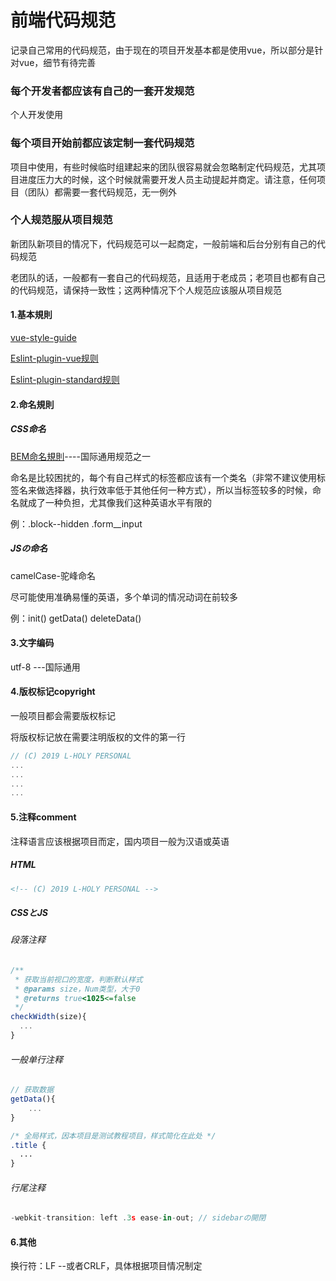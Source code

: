 # 前端代码规范

记录自己常用的代码规范，由于现在的项目开发基本都是使用vue，所以部分是针对vue，细节有待完善

### 每个开发者都应该有自己的一套开发规范

个人开发使用

### 每个项目开始前都应该定制一套代码规范

项目中使用，有些时候临时组建起来的团队很容易就会忽略制定代码规范，尤其项目进度压力大的时候，这个时候就需要开发人员主动提起并商定。请注意，任何项目（团队）都需要一套代码规范，无一例外

### 个人规范服从项目规范

新团队新项目的情况下，代码规范可以一起商定，一般前端和后台分别有自己的代码规范

老团队的话，一般都有一套自己的代码规范，且适用于老成员；老项目也都有自己的代码规范，请保持一致性；这两种情况下个人规范应该服从项目规范

#### 1.基本規則

[vue-style-guide](https://cn.vuejs.org/v2/style-guide/)

[Eslint-plugin-vue规则](https://github.com/vuejs/eslint-plugin-vue#priority-a-essential-error-prevention)

[Eslint-plugin-standard规则](https://github.com/standard/eslint-plugin-standard)

#### 2.命名規則

##### CSS命名

[BEM命名規則](http://getbem.com/naming/)----国际通用规范之一

命名是比较困扰的，每个有自己样式的标签都应该有一个类名（非常不建议使用标签名来做选择器，执行效率低于其他任何一种方式），所以当标签较多的时候，命名就成了一种负担，尤其像我们这种英语水平有限的

例：.block--hidden  .form__input

##### JSの命名

camelCase-驼峰命名

尽可能使用准确易懂的英语，多个单词的情况动词在前较多

例：init() getData() deleteData()

#### 3.文字编码

utf-8 ---国际通用

#### 4.版权标记copyright

一般项目都会需要版权标记

将版权标记放在需要注明版权的文件的第一行

```js
// (C) 2019 L-HOLY PERSONAL
...
...
...
...
```

#### 5.注释comment

注释语言应该根据项目而定，国内项目一般为汉语或英语

##### HTML

```html
<!-- (C) 2019 L-HOLY PERSONAL -->
```

##### CSSとJS

###### 段落注释

```js
/**
 * 获取当前视口的宽度，判断默认样式
 * @params size，Num类型，大于0
 * @returns true<1025<=false
 */
checkWidth(size){
  ...
}
```

###### 一般单行注释

```js
// 获取数据
getData(){
    ...
}
```

```css
/* 全局样式，因本项目是测试教程项目，样式简化在此处 */
.title {
  ...
}
```

###### 行尾注释

```js
-webkit-transition: left .3s ease-in-out; // sidebarの開閉
```

#### 6.其他

换行符：LF  --或者CRLF，具体根据项目情况制定